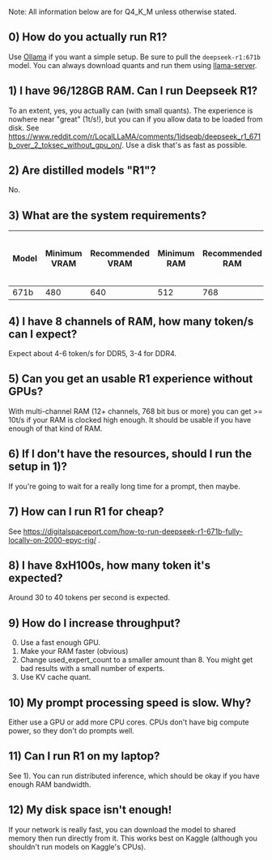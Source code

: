 Note: All information below are for Q4_K_M unless otherwise stated.
## 0) How do you actually run R1?
Use [Ollama](https://ollama.com) if you want a simple setup. Be sure to pull the `deepseek-r1:671b` model. You can always download quants and run them using [llama-server](https://github.com/ggerganov/llama.cpp).
## 1) I have 96/128GB RAM. Can I run Deepseek R1?
To an extent, yes, you actually can (with small quants). The experience is nowhere near "great" (1t/s!), but you can if you allow data to be loaded from disk. See https://www.reddit.com/r/LocalLLaMA/comments/1idseqb/deepseek_r1_671b_over_2_toksec_without_gpu_on/. Use a disk that's as fast as possible.
## 2) Are distilled models "R1"?
No.
## 3) What are the system requirements?
| **Model** | **Minimum VRAM** | **Recommended VRAM** | **Minimum RAM** | **Recommended RAM** | **KV cache size MB (2k context)** | **Example hardware** |
|-----------|------------------|----------------------|-----------------|---------------------|-----------------------------------|----------------------|
| 671b      | 480              | 640                  | 512             | 768                 | 9760                              | 8x H100              |
## 4) I have 8 channels of RAM, how many token/s can I expect?
Expect about 4-6 token/s for DDR5, 3-4 for DDR4.
## 5) Can you get an usable R1 experience without GPUs?
With multi-channel RAM (12+ channels, 768 bit bus or more) you can get >= 10t/s if your RAM is clocked high enough. It should be usable if you have enough of that kind of RAM.
## 6) If I don't have the resources, should I run the setup in 1)?
If you're going to wait for a really long time for a prompt, then maybe.
## 7) How can I run R1 for cheap?
See https://digitalspaceport.com/how-to-run-deepseek-r1-671b-fully-locally-on-2000-epyc-rig/ .
## 8) I have 8xH100s, how many token it's expected?
Around 30 to 40 tokens per second is expected.
## 9) How do I increase throughput?
0. Use a fast enough GPU.
1. Make your RAM faster (obvious)
2. Change used_expert_count to a smaller amount than 8. You might get bad results with a small number of experts.
3. Use KV cache quant.
## 10) My prompt processing speed is slow. Why?
Either use a GPU or add more CPU cores. CPUs don't have big compute power, so they don't do prompts well.
## 11) Can I run R1 on my laptop?
See 1). You can run distributed inference, which should be okay if you have enough RAM bandwidth.
## 12) My disk space isn't enough!
If your network is really fast, you can download the model to shared memory then run directly from it. This works best on Kaggle (although you shouldn't run models on Kaggle's CPUs).
